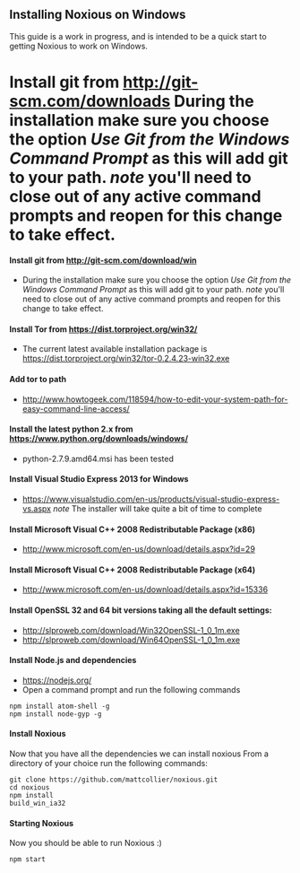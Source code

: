 ## Installing Noxious on Windows ##
This guide is a work in progress, and is intended to be a quick start to getting Noxious to work on Windows.

Install git from http://git-scm.com/downloads
During the installation make sure you choose the option *Use Git from the Windows Command Prompt* as this will add git to your path. *note* you'll need to close out of any active command prompts and reopen for this change to take effect.
=======
#### Install git from http://git-scm.com/download/win 
- During the installation make sure you choose the option *Use Git from the Windows Command Prompt* as this will add git to your path. *note* you'll need to close out of any active command prompts and reopen for this change to take effect.

#### Install Tor from https://dist.torproject.org/win32/ 
- The current latest available installation package is https://dist.torproject.org/win32/tor-0.2.4.23-win32.exe

#### Add tor to path
- http://www.howtogeek.com/118594/how-to-edit-your-system-path-for-easy-command-line-access/

#### Install the latest python 2.x from https://www.python.org/downloads/windows/
-  python-2.7.9.amd64.msi has been tested

#### Install Visual Studio Express 2013 for Windows
- https://www.visualstudio.com/en-us/products/visual-studio-express-vs.aspx
*note* The installer will take quite a bit of time to complete

#### Install Microsoft Visual C++ 2008 Redistributable Package (x86)      
- http://www.microsoft.com/en-us/download/details.aspx?id=29

#### Install Microsoft Visual C++ 2008 Redistributable Package (x64) 
- http://www.microsoft.com/en-us/download/details.aspx?id=15336

#### Install OpenSSL 32 and 64 bit versions taking all the default settings:
- http://slproweb.com/download/Win32OpenSSL-1_0_1m.exe
- http://slproweb.com/download/Win64OpenSSL-1_0_1m.exe

#### Install Node.js and dependencies
- https://nodejs.org/
- Open a command prompt and run the following commands
````
npm install atom-shell -g
npm install node-gyp -g
````
#### Install Noxious
Now that you have all the dependencies we can install noxious
From a directory of your choice run the following commands:

````
git clone https://github.com/mattcollier/noxious.git
cd noxious
npm install
build_win_ia32
````
#### Starting Noxious
Now you should be able to run Noxious :)
````
npm start
````
